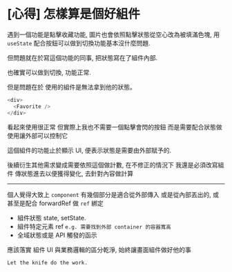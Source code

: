# [心得] 怎樣算是個好組件

遇到一個功能是點擊收藏功能, 圖片也會依照點擊狀態從空心改為被填滿色塊,
用 `useState` 配合按鈕可以做到切換功能基本沒什麼問題.

但問題就在於寫這個功能的同事, 把狀態寫在了組件內部.

也確實可以做到切換, 功能正常.

但是問題在於 使用的組件是無法拿到他的狀態。

```javascript
<div>
  <Favorite />
</div>
```

看起來使用很正常 但實際上我也不需要一個點擊會閃的按鈕
而是需要配合狀態做使用讓外部可以控制它

這個組件的功能止於顯示 UI, 便表示狀態是需要由外部賦予的.

後續衍生其他需求變成需要依照這個做計數, 在不修正的情況下 我還是必須改寫組件
傳狀態進去以便獲得變化, 去針對內容做計算

---

個人覺得大致上 `component` 有幾個部分是適合從外部傳入 或是從內部丟出的, 或甚至是配合 forwardRef 做 `ref` 綁定

- 組件狀態 state, setState.
- 組件特定元素 ref `e.g. 需要找到外部 container 的容器寬高`
- 全域狀態或是 API 觸發的函示

應該落實 組件 UI 與業務邏輯的區分乾淨, 始終讓畫面組件做好他的事

`Let the knife do the work.`
